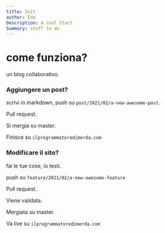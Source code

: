 ```yaml
---
title: Init
author: Edo
Description: A cool Start
Summary: stuff to do
---
```


# come funziona?

un blog collaborativo.

### Aggiungere un post?

scrivi in markdown, push su `post/2021/02/a-new-awesome-post`. 

Pull request.

Si mergia su master.

Finisce su `ilprogrammatoredimerda.com`


### Modificare il sito?

fai le tue cose, lo testi.

push su `feature/2021/02/a-new-awesome-feature`

Pull request.

Viene validata.

Mergiata su master.

Va live su `ilprogrammatoredimerda.com`